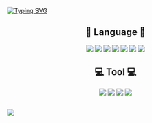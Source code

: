 <a href="https://git.io/typing-svg"><img src="https://readme-typing-svg.demolab.com?font=Indie+Flower&size=35&pause=1000&color=2729BD&background=FF37BE00&center=true&width=435&lines=My+name+is+Kang+Hyorim!" alt="Typing SVG" /></a>

<h2 align="center">📝 Language 📝</h2> 
<div align="center"><img src="https://img.shields.io/badge/Java-007396?style=flat-square&logo=java&logoColor=111111"/>  <img src="https://img.shields.io/badge/C-8669AE?style=flat-square&logo=C&logoColor=000000"/>  <img src="https://img.shields.io/badge/HTML-41BDF5?style=flat-square&logo=HTML5&logoColor=000000"/>  <img src="https://img.shields.io/badge/CSS3-1572B6?style=flat-square&logo=CSS3&logoColor=000000"/>    <img src="https://img.shields.io/badge/C++-00599C?style=flat-square&logo=C++&logoColor=000000"/>      <img src="https://img.shields.io/badge/Python-3776AB?style=flat&logo=Python&logoColor=FFFFFF"/>  <img src="https://img.shields.io/badge/PHP-777BB4?style=flat&logo=PHP&logoColor=FFFFFF"/> 
</div>

<h2 align="center">💻 Tool 💻</h2> 
<div align="center"><img src="https://img.shields.io/badge/Eclipse-5881D8?style=flat-square&logo=Eclipse&logoColor=000000"/>   <img src="https://img.shields.io/badge/Visual Studio-007ACC?style=flat-square&logo=Visual Studio&logoColor=000000"/>   <img src="https://img.shields.io/badge/Visual Studio Code-7360F2?style=flat-square&logo=Visual Studio Code&logoColor=000000"/>     <img src="https://img.shields.io/badge/Android Studio-3DDC84?style=flat-square&logo=Android Studio&logoColor=FFFFFF"/></div>
<h2></h2>
 <img src="https://github-readme-stats.vercel.app/api/top-langs/?username=hyorimKang&layout=compact">

 

